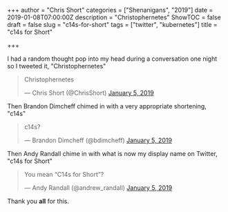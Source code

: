 +++
author = "Chris Short"
categories = ["Shenanigans", "2019"]
date = 2019-01-08T07:00:00Z
description = "Christophernetes"
ShowTOC = false
draft = false
slug = "c14s-for-short"
tags = ["twitter", "kubernetes"]
title = "c14s for Short"

+++

I had a random thought pop into my head during a conversation one night so I tweeted it, "Christophernetes"

<blockquote class="twitter-tweet"><p lang="da" dir="ltr">Christophernetes</p>&mdash; Chris Short (@ChrisShort) <a href="https://twitter.com/ChrisShort/status/1081398656580894720?ref_src=twsrc%5Etfw">January 5, 2019</a></blockquote> <script async src="https://platform.twitter.com/widgets.js" charset="utf-8"></script>

Then Brandon Dimcheff chimed in with a very appropriate shortening, "c14s"

<blockquote class="twitter-tweet"><p lang="und" dir="ltr">c14s?</p>&mdash; Brandon Dimcheff (@bdimcheff) <a href="https://twitter.com/bdimcheff/status/1081417585575501824?ref_src=twsrc%5Etfw">January 5, 2019</a></blockquote> <script async src="https://platform.twitter.com/widgets.js" charset="utf-8"></script>

Then Andy Randall chime in with what is now my display name on Twitter, "c14s for Short"

<blockquote class="twitter-tweet"><p lang="en" dir="ltr">You mean “C14s for Short”?</p>&mdash; Andy Randall (@andrew_randall) <a href="https://twitter.com/andrew_randall/status/1081614115401981953?ref_src=twsrc%5Etfw">January 5, 2019</a></blockquote> <script async src="https://platform.twitter.com/widgets.js" charset="utf-8"></script>

Thank you **all** for this.
